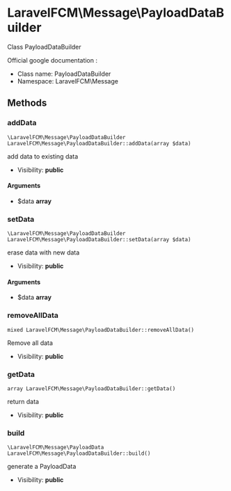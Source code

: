 LaravelFCM\Message\PayloadDataBuilder
===============

Class PayloadDataBuilder

Official google documentation :


* Class name: PayloadDataBuilder
* Namespace: LaravelFCM\Message







Methods
-------


### addData

    \LaravelFCM\Message\PayloadDataBuilder LaravelFCM\Message\PayloadDataBuilder::addData(array $data)

add data to existing data



* Visibility: **public**


#### Arguments
* $data **array**



### setData

    \LaravelFCM\Message\PayloadDataBuilder LaravelFCM\Message\PayloadDataBuilder::setData(array $data)

erase data with new data



* Visibility: **public**


#### Arguments
* $data **array**



### removeAllData

    mixed LaravelFCM\Message\PayloadDataBuilder::removeAllData()

Remove all data



* Visibility: **public**




### getData

    array LaravelFCM\Message\PayloadDataBuilder::getData()

return data



* Visibility: **public**




### build

    \LaravelFCM\Message\PayloadData LaravelFCM\Message\PayloadDataBuilder::build()

generate a PayloadData



* Visibility: **public**



